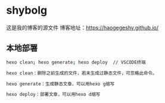 # shybolg
这是我的博客的源文件
博客地址：https://haogegeshy.github.io/

## 本地部署
```bash
hexo clean; hexo generate; hexo deploy  // VSCODE终端

hexo clean：删除之前生成的文件，若未生成过静态文件，可忽略此命令。

hexo generate：生成静态文章，可以用hexo g缩写

hexo deploy：部署文章，可以用hexo d缩写
